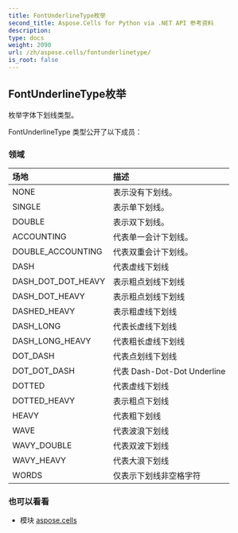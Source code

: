 ```yaml
---
title: FontUnderlineType枚举
second_title: Aspose.Cells for Python via .NET API 参考资料
description:
type: docs
weight: 2090
url: /zh/aspose.cells/fontunderlinetype/
is_root: false
---
```

## FontUnderlineType枚举
枚举字体下划线类型。



FontUnderlineType 类型公开了以下成员：

### 领域
|场地|描述|
| :- | :- |
| NONE |表示没有下划线。|
| SINGLE |表示单下划线。|
| DOUBLE |表示双下划线。|
| ACCOUNTING |代表单一会计下划线。|
| DOUBLE_ACCOUNTING |代表双重会计下划线。|
| DASH |代表虚线下划线|
| DASH_DOT_DOT_HEAVY |表示粗点划线下划线|
| DASH_DOT_HEAVY |表示粗点划线下划线|
| DASHED_HEAVY |表示粗虚线下划线|
| DASH_LONG |代表长虚线下划线|
| DASH_LONG_HEAVY |代表粗长虚线下划线|
| DOT_DASH |代表点划线下划线|
| DOT_DOT_DASH |代表 Dash-Dot-Dot Underline|
| DOTTED |代表虚线下划线|
| DOTTED_HEAVY |表示粗点下划线|
| HEAVY |代表粗下划线|
| WAVE |代表波浪下划线|
| WAVY_DOUBLE |代表双波下划线|
| WAVY_HEAVY |代表大浪下划线|
| WORDS |仅表示下划线非空格字符|



### 也可以看看
* 模块 [aspose.cells](..)
